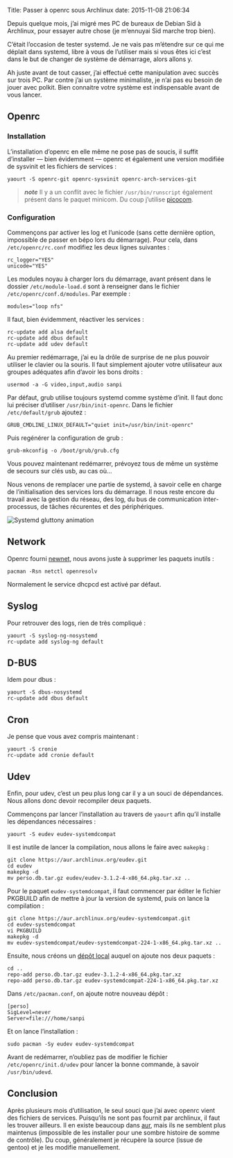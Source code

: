 Title: Passer à openrc sous Archlinux
date: 2015-11-08 21:06:34

Depuis quelque mois, j’ai migré mes PC de bureaux de Debian Sid à Archlinux,
pour essayer autre chose (je m’ennuyai Sid marche trop bien).

C’était l’occasion de tester systemd. Je ne vais pas m’étendre sur ce qui me
déplait dans systemd, libre à vous de l’utiliser mais si vous êtes ici c’est
dans le but de changer de système de démarrage, alors allons y.

Ah juste avant de tout casser, j’ai effectué cette manipulation avec succès sur
trois PC. Par contre j’ai un système minimaliste, je n’ai pas eu besoin de jouer
avec polkit. Bien connaitre votre système est indispensable avant de vous
lancer.

## Openrc

### Installation

L’installation d’openrc en elle même ne pose pas de soucis, il suffit
d’installer — bien évidemment — openrc et également une version modifiée de
sysvinit et les fichiers de services :

```
yaourt -S openrc-git openrc-sysvinit openrc-arch-services-git
```

> ***note*** Il y a un conflit avec le fichier `/usr/bin/runscript` également
> présent dans le paquet minicom. Du coup j’utilise
> [picocom](https://www.archlinux.org/packages/community/x86_64/picocom/).

### Configuration

Commençons par activer les log et l’unicode (sans cette dernière option,
impossible de passer en bépo lors du démarrage). Pour cela, dans
`/etc/openrc/rc.conf` modifiez les deux lignes suivantes :

```
rc_logger="YES"
unicode="YES"
```

Les modules noyau à charger lors du démarrage, avant présent dans le dossier
`/etc/module-load.d` sont à renseigner dans le fichier
`/etc/openrc/conf.d/modules`. Par exemple :

```
modules="loop nfs"
```

Il faut, bien évidemment, réactiver les services :

```
rc-update add alsa default
rc-update add dbus default
rc-update add udev default
```

Au premier redémarrage, j’ai eu la drôle de surprise de ne plus pouvoir utiliser
le clavier ou la souris. Il faut simplement ajouter votre utilisateur aux
groupes adéquates afin d’avoir les bons droits :

```
usermod -a -G video,input,audio sanpi
```

Par défaut, grub utilise toujours systemd comme système d’init. Il faut donc lui
préciser d’utiliser `/usr/bin/init-openrc`. Dans le fichier `/etc/default/grub`
ajoutez :

```
GRUB_CMDLINE_LINUX_DEFAULT="quiet init=/usr/bin/init-openrc"
```

Puis regénérer la configuration de grub :

```
grub-mkconfig -o /boot/grub/grub.cfg
```

Vous pouvez maintenant redémarrer, prévoyez tous de même un système de secours
sur clés usb, au cas où…

Nous venons de remplacer une partie de systemd, à savoir celle en charge de
l’initialisation des services lors du démarrage. Il nous reste encore du travail
avec la gestion du réseau, des log, du bus de communication inter-processus, de
tâches récurentes et des périphériques.

![Systemd gluttony animation](|filename|/images/systemd.gif)

## Network

Openrc fourni
[newnet](https://github.com/funtoo/openrc/blob/master/README.newnet), nous avons
juste à supprimer les paquets inutils :

```
pacman -Rsn netctl openresolv
```

Normalement le service dhcpcd est activé par défaut.

## Syslog

Pour retrouver des logs, rien de très compliqué :

```
yaourt -S syslog-ng-nosystemd
rc-update add syslog-ng default
```

## D-BUS

Idem pour dbus :

```
yaourt -S dbus-nosystemd
rc-update add dbus default
```

## Cron

Je pense que vous avez compris maintenant :

```
yaourt -S cronie
rc-update add cronie default
```

## Udev

Enfin, pour udev, c’est un peu plus long car il y a un souci de dépendances.
Nous allons donc devoir recompiler deux paquets.

Commençons par lancer l’installation au travers de `yaourt` afin qu’il installe
les dépendances nécessaires :

```
yaourt -S eudev eudev-systemdcompat
```

Il est inutile de lancer la compilation, nous allons le faire avec `makepkg` :

```
git clone https://aur.archlinux.org/eudev.git
cd eudev
makepkg -d
mv perso.db.tar.gz eudev/eudev-3.1.2-4-x86_64.pkg.tar.xz ..
```

Pour le paquet `eudev-systemdcompat`, il faut commencer par éditer le fichier
PKGBUILD afin de mettre à jour la version de systemd, puis on lance la
compilation :

```
git clone https://aur.archlinux.org/eudev-systemdcompat.git
cd eudev-systemdcompat
vi PKGBUILD
makepkg -d
mv eudev-systemdcompat/eudev-systemdcompat-224-1-x86_64.pkg.tar.xz ..
```

Ensuite, nous créons un [dépôt
local](https://wiki.archlinux.org/index.php/Pacman/Tips_and_tricks#Custom_local_repository)
auquel on ajoute nos deux paquets :

```
cd ..
repo-add perso.db.tar.gz eudev-3.1.2-4-x86_64.pkg.tar.xz
repo-add perso.db.tar.gz eudev-systemdcompat-224-1-x86_64.pkg.tar.xz
```

Dans `/etc/pacman.conf`, on ajoute notre nouveau dépôt :

```
[perso]
SigLevel=never
Server=file:///home/sanpi
```

Et on lance l’installation :

```
sudo pacman -Sy eudev eudev-systemdcompat
```

Avant de redémarrer, n’oubliez pas de modifier le fichier
`/etc/openrc/init.d/udev` pour lancer la bonne commande, à savoir
`/usr/bin/udevd`.

## Conclusion

Après plusieurs mois d’utilisation, le seul souci que j’ai avec openrc vient
des fichiers de services. Puisqu’ils ne sont pas fournit par archlinux, il faut
les trouver ailleurs. Il en existe beaucoup dans
[aur](https://aur.archlinux.org/packages/?K=-openrc), mais ils ne semblent plus
maintenus (impossible de les installer pour une sombre histoire de somme de
contrôle). Du coup, généralement je récupère la source (issue de gentoo) et je
les modifie manuellement.
